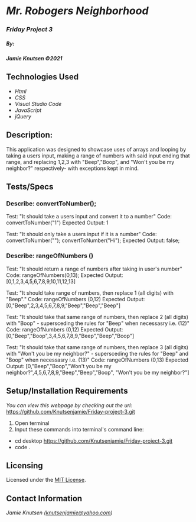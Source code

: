 # _Mr. Robogers Neighborhood_


### _Friday Project 3_

##### By:
#####  _**Jamie Knutsen**_ _©2021_


## Technologies Used

* _Html_
* _CSS_
* _Visual Studio Code_
* _JavaScript_
* _jQuery_

## Description: 
This application was designed to showcase uses of arrays and looping by taking a users input, making a range of numbers with said input ending that range, and replacing 1,2,3 with "Beep","Boop", and "Won't you be my neighbor?" respectively- with exceptions kept in mind.

## Tests/Specs

### Describe: convertToNumber();
Test: "It should take a users input and convert it to a number" 
Code: convertToNumber("1")
Expected Output: 1

Test: "It should only take a users input if it is a number"
Code: convertToNumber("");
convertToNumber("Hi");
Expected Output: false;

### Describe: rangeOfNumbers ()
Test: "It should return a range of numbers after taking in user's number"
Code: rangeOfNumbers(0,13);
Expected Output: [0,1,2,3,4,5,6,7,8,9,10,11,12,13]

Test: "It should take range of numbers, then replace 1 (all digits) with "Beep"."
Code: rangeOfNumbers (0,12)
Expected Output: [0,"Beep",2,3,4,5,6,7,8,9,"Beep","Beep","Beep"]

Test: "It should take that same range of numbers, then replace 2 (all digits) with "Boop" - supersceding the rules for "Beep" when necessasry i.e. (12)"
Code: rangeOfNumbers (0,12)
Expected Output: [0,"Beep","Boop",3,4,5,6,7,8,9,"Beep","Beep","Boop"]

Test: "It should take that same range of numbers, then replace 3 (all digits) with "Won't you be my neighbor?" - supersceding the rules for "Beep" and "Boop" when necessasry i.e. (13)"
Code: rangeOfNumbers (0,13)
Expected Output: [0,"Beep","Boop","Won't you be my neighbor?",4,5,6,7,8,9,"Beep","Beep","Boop", "Won't you be my neighbor?"]


## Setup/Installation Requirements
_You can view this webpage by checking out the url:_
https://github.com/Knutsenjamie/Friday-project-3.git
1. Open terminal
2. Input these commands into terminal's command line:

* cd desktop
https://github.com/Knutsenjamie/Friday-project-3.git
* code .

## Licensing

Licensed under the [MIT License](license).

## Contact Information

_Jamie Knutsen (knutsenjamie@yahoo.com)_